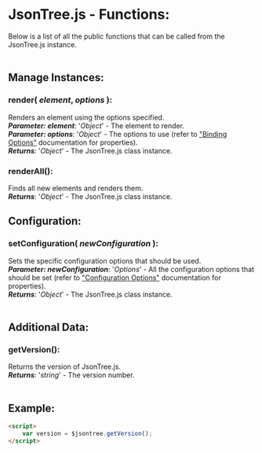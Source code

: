 # JsonTree.js - Functions:

Below is a list of all the public functions that can be called from the JsonTree.js instance.
<br>
<br>


## Manage Instances:

### **render( *element*, *options* )**:
Renders an element using the options specified.
<br>
***Parameter: element***: '*Object*' - The element to render.
<br>
***Parameter: options***: '*Object*' - The options to use (refer to ["Binding Options"](binding/OPTIONS.md) documentation for properties).
<br>
***Returns***: '*Object*' - The JsonTree.js class instance.
<br>

### **renderAll()**:
Finds all new elements and renders them.
<br>
***Returns***: '*Object*' - The JsonTree.js class instance.
<br>


## Configuration:

### **setConfiguration( *newConfiguration* )**:
Sets the specific configuration options that should be used.
<br>
***Parameter: newConfiguration***: '*Options*' - All the configuration options that should be set (refer to ["Configuration Options"](configuration/OPTIONS.md) documentation for properties).
<br>
***Returns***: '*Object*' - The JsonTree.js class instance.
<br>
<br>


## Additional Data:

### **getVersion()**:
Returns the version of JsonTree.js.
<br>
***Returns***: '*string*' - The version number.
<br>
<br>


## Example:

```markdown
<script> 
    var version = $jsontree.getVersion();
</script>
```